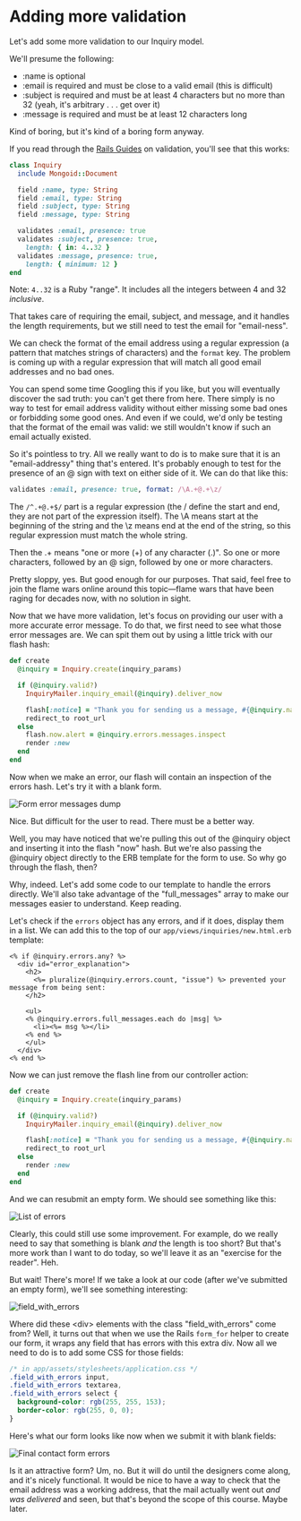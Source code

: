 # Adding more validation

Let's add some more validation to our Inquiry model.

We'll presume the following:

- :name is optional
- :email is required and must be close to a valid email (this is difficult)
- :subject is required and must be at least 4 characters but no more than 32 (yeah, it's arbitrary . . . get over it)
- :message is required and must be at least 12 characters long

Kind of boring, but it's kind of a boring form anyway.

If you read through the [Rails Guides](http://guides.rubyonrails.org/active_record_validations.html#validation-helpers) on validation, you'll see that this works:

```ruby
class Inquiry
  include Mongoid::Document

  field :name, type: String
  field :email, type: String
  field :subject, type: String
  field :message, type: String

  validates :email, presence: true
  validates :subject, presence: true,
    length: { in: 4..32 }
  validates :message, presence: true,
    length: { minimum: 12 }
end
```

Note: `4..32` is a Ruby "range". It includes all the integers between 4 and 32 *inclusive*.

That takes care of requiring the email, subject, and message, and it handles the length requirements, but we still need to test the email for "email-ness".

We can check the format of the email address using a regular expression (a pattern that matches strings of characters) and the `format` key. The problem is coming up with a regular expression that will match all good email addresses and no bad ones.

You can spend some time Googling this if you like, but you will eventually discover the sad truth: you can't get there from here. There simply is no way to test for email address validity without either missing some bad ones or forbidding some good ones. And even if we could, we'd only be testing that the format of the email was valid: we still wouldn't know if such an email actually existed.

So it's pointless to try. All we really want to do is to make sure that it is an "email-addressy" thing that's entered. It's probably enough to test for the presence of an @ sign with text on either side of it. We can do that like this:

```ruby
validates :email, presence: true, format: /\A.+@.+\z/
```

The `/^.+@.+$/` part is a regular expression (the / define the start and end, they are not part of the expression itself). The \A means start at the beginning of the string and the \z means end at the end of the string, so this regular expression must match the whole string.

Then the .+ means "one or more (+) of any character (.)". So one or more characters, followed by an @ sign, followed by one or more characters.

Pretty sloppy, yes. But good enough for our purposes. That said, feel free to join the flame wars online around this topic&mdash;flame wars that have been raging for decades now, with no solution in sight.

Now that we have more validation, let's focus on providing our user with a more accurate error message. To do that, we first need to see what those error messages are. We can spit them out by using a little trick with our flash hash:

```ruby
def create
  @inquiry = Inquiry.create(inquiry_params)

  if (@inquiry.valid?)
    InquiryMailer.inquiry_email(@inquiry).deliver_now

    flash[:notice] = "Thank you for sending us a message, #{@inquiry.name}"
    redirect_to root_url
  else
    flash.now.alert = @inquiry.errors.messages.inspect
    render :new
  end
end
```

Now when we make an error, our flash will contain an inspection of the errors hash. Let's try it with a blank form.

![Form error messages dump](/images/form-errors-dump.png)

Nice. But difficult for the user to read. There must be a better way.

Well, you may have noticed that we're pulling this out of the @inquiry object and inserting it into the flash "now" hash. But we're also passing the @inquiry object directly to the ERB template for the form to use. So why go through the flash, then?

Why, indeed. Let's add some code to our template to handle the errors directly. We'll also take advantage of the "full_messages" array to make our messages easier to understand. Keep reading.

Let's check if the `errors` object has any errors, and if it does, display them in a list. We can add this to the top of our `app/views/inquiries/new.html.erb` template:

```erb
<% if @inquiry.errors.any? %>
  <div id="error_explanation">
    <h2>
      <%= pluralize(@inquiry.errors.count, "issue") %> prevented your message from being sent:
    </h2>

    <ul>
    <% @inquiry.errors.full_messages.each do |msg| %>
      <li><%= msg %></li>
    <% end %>
    </ul>
  </div>
<% end %>
```

Now we can just remove the flash line from our controller action:

```ruby
def create
  @inquiry = Inquiry.create(inquiry_params)

  if (@inquiry.valid?)
    InquiryMailer.inquiry_email(@inquiry).deliver_now

    flash[:notice] = "Thank you for sending us a message, #{@inquiry.name}"
    redirect_to root_url
  else
    render :new
  end
end
```

And we can resubmit an empty form. We should see something like this:

![List of errors](/images/list-of-errors.png)

Clearly, this could still use some improvement. For example, do we really need to say that something is blank *and* the length is too short? But that's more work than I want to do today, so we'll leave it as an "exercise for the reader". Heh.

But wait! There's more! If we take a look at our code (after we've submitted an empty form), we'll see something interesting:

![field_with_errors](/images/field-with-errors.png)

Where did these &lt;div&gt; elements with the class "field_with_errors" come from? Well, it turns out that when we use the Rails `form_for` helper to create our form, it wraps any field that has errors with this extra div. Now all we need to do is to add some CSS for those fields:

```css
/* in app/assets/stylesheets/application.css */
.field_with_errors input,
.field_with_errors textarea,
.field_with_errors select {
  background-color: rgb(255, 255, 153);
  border-color: rgb(255, 0, 0);
}
```

Here's what our form looks like now when we submit it with blank fields:

![Final contact form errors](/images/final-form-errors.png)

Is it an attractive form? Um, no. But it will do until the designers come along, and it's nicely functional. It would be nice to have a way to check that the email address was a working address, that the mail actually went out *and was delivered* and seen, but that's beyond the scope of this course. Maybe later.
